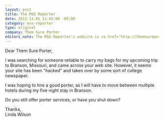 ```yaml
--- 
layout: post
title: The MSU Reporter
date: 2012-11-01 11:42:00 -05:00
category: msu-reporter
type: original
company: Them Sure Porter
editors_note: The MSU Reporter's website is <a href="http://themsureporter.com">themsureporter.com</a>, which is a terrible domain name.
---
```


Dear Them Sure Porter,

I was searching for someone reliable to carry my bags for my upcoming trip to Branson, Missouri, and came across your web site. However, it seems your site has been "hacked" and taken over by some sort of college newspaper.

I was hoping to hire a good porter, as I will have to move between multiple hotels during my five night stay in Branson.

Do you still offer porter services, or have you shut down?

Thanks,  
Linda Wilson